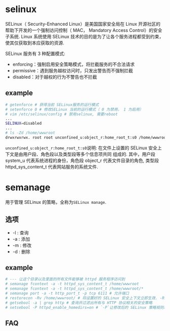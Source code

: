 # selinux
SELinux（ Security-Enhanced Linux）是美国国家安全局在 Linux 开源社区的帮助下开发的一个强制访问控制（ MAC， Mandatory Access Control）的安全子系统. Linux 系统使用 SELinux
技术的目的是为了让各个服务进程都受到约束，使其仅获取到本应获取的资源.

SELinux 服务有 3 种配置模式:
- enforcing：强制启用安全策略模式，将拦截服务的不合法请求
- permissive：遇到服务越权访问时，只发出警告而不强制拦截
- disabled：对于越权的行为不警告也不拦截

## example
```bash
# getenforce # 获得当前 SELinux服务的运行模式
# setenforce 0 # 修改SELinux 当前的运行模式（ 0 为禁用， 1 为启用）
# vim /etc/selinux/config # 禁用selinux, 需要reboot
...
SELINUX=disabled
...
# ls -Zd /home/wwwroot
drwxrwxrwx. root root unconfined_u:object_r:home_root_t:s0 /home/wwwroot
```

`unconfined_u:object_r:home_root_t:s0`说明: 在文件上设置的 SELinux 安全上下文是由用户段、角色段以及类型段等多个信息项共同
组成的. 其中，用户段 system_u 代表系统进程的身份，角色段 object_r 代表文件目录的角色, 类型段 httpd_sys_content_t 代表网站服务的系统文件.

# semanage
用于管理 SELinux 的策略，全称为`SELinux manage`.

## 选项
- -l : 查询
- -a : 添加
- -m : 修改
- -d : 删除

## example
```bash
# --- 让这个目录以及里面的所有文件能够被 httpd 服务程序访问到
# semanage fcontext -a -t httpd_sys_content_t /home/wwwroot
# semanage fcontext -a -t httpd_sys_content_t /home/wwwroot/*
# semanage port -a -t http_port_t -p tcp 6111 # 允许端口
# restorecon -Rv /home/wwwroot/ # 将设置好的 SELinux 安全上下文立即生效. -Rv 表示对指定的目录进行递归操作，以及显示 SELinux 安全上下文的修改过程
# getsebool -a | grep http # 查询并过滤出所有与 HTTP 协议相关的安全策略
# setsebool -P httpd_enable_homedirs=on # `-P`让修改后的 SELinux 策略规则永久生效且立即生效
```

## FAQ